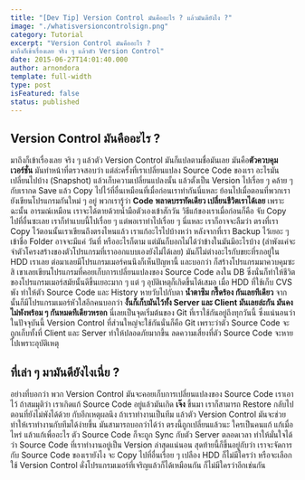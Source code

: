 ```yaml
---
title: "[Dev Tip] Version Control มันคืออะไร ? แล้วมันดียังไง ?"
image: "./whatisversioncontrolsign.png"
category: Tutorial
excerpt: "Version Control มันคืออะไร ?
มาถึงก็เข้าเรื่องเลย จริง ๆ แล้วตัว Version Control"
date: 2015-06-27T14:01:40.000
author: arnondora
template: full-width
type: post
isFeatured: false
status: published
---
```


## Version Control มันคืออะไร ?
มาถึงก็เข้าเรื่องเลย จริง ๆ แล้วตัว Version Control มันก็แปลตามชื่อมันเลย มันคือ**ตัวควบคุมเวอร์ชั่น** มันทำหน้าที่ตรวจสอบว่า แต่ล่ะครั้งที่เราเปลี่ยนแปลง Source Code ของเรา อะไรมันเปลี่ยนไปบ้าง (Snapshot) แล้วเก็บความเปลี่ยนแปลงนั้น แล้วตั้งเป็น Version ไปเรื่อย ๆ คล้าย ๆ กับเรากด Save แล้ว Copy ไปไว้ที่อื่นเหมือนที่เมื่อก่อนเราทำกันนี่แหละ
ย้อนไปเมื่อตอนที่พวกเรายังเขียนโปรแกรมกันใหม่ ๆ อยู่ พวกเรารู้ว่า **Code พลาดบรรทัดเดียว เปลี่ยนชีวิตเราได้เลย** เพราะฉะนั้น อารมณ์เหมือน เราจะได้ตายด้วยน้ำมือตัวเองเข้าสักวัน วิธีแก้ของเราเมื่อก่อนก็คือ จับ Copy ไปที่อื่นซะเลย เราก็ทำแบบนี้ไปเรื่อย ๆ แต่พอเราทำไปเรื่อย ๆ นี่แหละ เราก็อาจจะลืมว่า ตรงที่เรา Copy ไว้ตอนนั้นเราเขียนถึงตรงไหนแล้ว เราแก้อะไรไปบ้างหว่า
หลังจากที่เรา Backup ไว้เยอะ ๆ เข้าชื่อ Folder อาจจะมีแค่ วันที่ หรืออะไรก็ตาม แต่มันก็บอกไม่ได้ว่าข้างในมันมีอะไรบ้าง (ลำพังแค่จะจำตัวโครงสร้างของตัวโปรแกรมที่เราออกแบบเองยังไม่ได้เลย) มันก็ไม่ต่างอะไรกับขยะที่รกอยู่ใน HDD เราเลย ต่อมาเลยมีโปรแกรมเมอร์คนนึงก็เห็นปัญหานี้ และบอกว่า ก็สร้างโปรแกรมมาควบคุมซะสิ เขาเลยเขียนโปรแกรมที่คอยเก็บการเปลี่ยนแปลงของ Source Code ลงใน DB ซึ่งนั่นก็ทำให้ชีวิตของโปรแกรมเมอร์สมัยนั้นดีขึ้นเยอะมาก ๆ
แต่ ๆ อุบัติเหตุก็เกิดขึ้นได้เสมอ เมื่อ HDD ที่ใช้เก็บ CVS พัง ทำให้ตัว Source Code และ History หายวับไปกับตา **น้ำตาซึม กรี๊ดร้อง กันเลยทีเดียว** จากนั้นก็มีโปรแกรมเมอร์หัวใสอีกคนบอกว่า **งั้นก็เก็บมันไว้ทั้ง Server และ Client มันเลยล่ะกัน มันคงไม่พังพร้อม ๆ กันหมดทีเดียวหรอก** นี่เลยเป็นจุดเริ่มต้นของ Git ที่เราใช้กันอยู่ถึงทุกวันนี้
ซึ่งแน่นอนว่า ในปัจจุบันนี้ Version Control ที่ส่วนใหญ่จะใช้กันนั่นก็คือ Git เพราะว่าตัว Source Code จะถูกเก็บทั้งที่ Client และ Server ทำให้ปลอดภัยมากขึ้น ลดความเสี่ยงที่ตัว Source Code จะหายไปเพราะอุบัติเหตุ

## ที่เล่า ๆ มามันดียังไงเนี่ย ?
อย่างที่บอกว่า พวก Version Control มันจะคอยเก็บการเปลี่ยนแปลงของ Source Code เราเอาไว้ ถ้าสมมุติว่า เราเกิดแก้ Source Code อยู่แล้วมันเกิด **เจ๊ง** ขึ้นมา เราก็สามารถ Restore กลับไปตอนที่ยังไม่พังได้ด้วย
กับอีกเหตุผลนึง ถ้าเราทำงานเป็นทีม แล้วตัว Version Control มันจะช่วยทำให้เราทำงานกับทีมได้ง่ายขึ้น มันสามารถบอกว่าได้ว่า ตรงนี้ถูกเปลี่ยนแล้วนะ ใครเป็นคนแก้ แก้เมื่อไหร่ แล้วแก้เพื่ออะไร ตัว Source Code ก็จะถูก Sync กับตัว Server ตลอดเวลา ทำให้มั่นใจได้ว่า Source Code ที่เราทำงานอยู่เป็น Version ล่าสุดแน่นอน
สุดท้ายนี้ก็ขึ้นอยู่กับว่า เราจะจัดการกับ Source Code ของเรายังไง จะ Copy ไปที่อื่นเรื่อย ๆ เปลือง HDD ก็ไม่มีใครว่า หรือจะเลือกใช้ Version Control ดั่งโปรแกรมเมอร์ที่เจริญแล้วก็ได้เหมือนกัน ก็ไม่มีใครว่าอีกเช่นกัน
